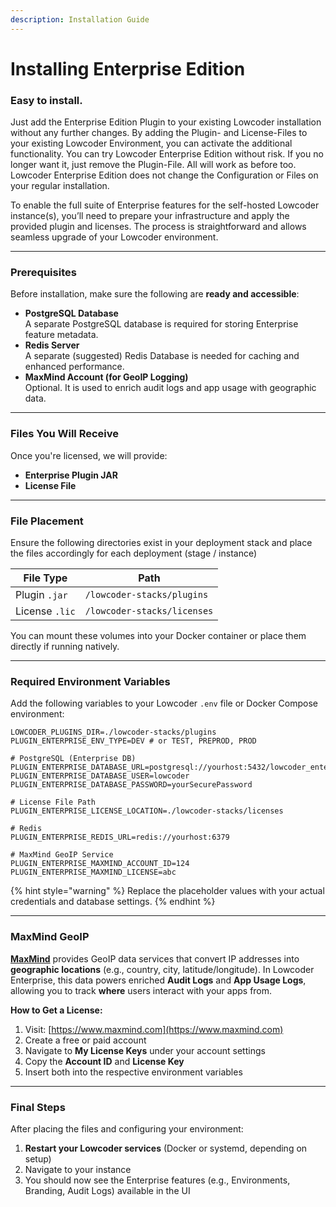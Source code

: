 ```yaml
---
description: Installation Guide
---
```


# Installing Enterprise Edition

### Easy to install.

Just add the Enterprise Edition Plugin to your existing Lowcoder installation without any further changes. By adding the Plugin- and License-Files to your existing Lowcoder Environment, you can activate the additional functionality. You can try Lowcoder Enterprise Edition without risk. If you no longer want it, just remove the Plugin-File. All will work as before too. Lowcoder Enterprise Edition does not change the Configuration or Files on your regular installation.

To enable the full suite of Enterprise features for the self-hosted Lowcoder instance(s), you’ll need to prepare your infrastructure and apply the provided plugin and licenses. The process is straightforward and allows seamless upgrade of your Lowcoder environment.

***

### Prerequisites

Before installation, make sure the following are **ready and accessible**:

* **PostgreSQL Database**\
  A separate PostgreSQL database is required for storing Enterprise feature metadata.
* **Redis Server**\
  A separate (suggested) Redis Database is needed for caching and enhanced performance.
* **MaxMind Account (for GeoIP Logging)**\
  Optional. It is used to enrich audit logs and app usage with geographic data.

***

### Files You Will Receive

Once you're licensed, we will provide:

* **Enterprise Plugin JAR**&#x20;
* **License File**

***

### File Placement

Ensure the following directories exist in your deployment stack and place the files accordingly for each deployment (stage / instance)

| File Type      | Path                        |
| -------------- | --------------------------- |
| Plugin `.jar`  | `/lowcoder-stacks/plugins`  |
| License `.lic` | `/lowcoder-stacks/licenses` |

You can mount these volumes into your Docker container or place them directly if running natively.

***

### Required Environment Variables

Add the following variables to your Lowcoder `.env` file or Docker Compose environment:

```env
LOWCODER_PLUGINS_DIR=./lowcoder-stacks/plugins
PLUGIN_ENTERPRISE_ENV_TYPE=DEV # or TEST, PREPROD, PROD

# PostgreSQL (Enterprise DB)
PLUGIN_ENTERPRISE_DATABASE_URL=postgresql://yourhost:5432/lowcoder_enterprise
PLUGIN_ENTERPRISE_DATABASE_USER=lowcoder
PLUGIN_ENTERPRISE_DATABASE_PASSWORD=yourSecurePassword

# License File Path
PLUGIN_ENTERPRISE_LICENSE_LOCATION=./lowcoder-stacks/licenses

# Redis
PLUGIN_ENTERPRISE_REDIS_URL=redis://yourhost:6379

# MaxMind GeoIP Service
PLUGIN_ENTERPRISE_MAXMIND_ACCOUNT_ID=124
PLUGIN_ENTERPRISE_MAXMIND_LICENSE=abc
```

{% hint style="warning" %}
Replace the placeholder values with your actual credentials and database settings.
{% endhint %}

***

### MaxMind GeoIP

[**MaxMind**](https://www.maxmind.com/) provides GeoIP data services that convert IP addresses into **geographic locations** (e.g., country, city, latitude/longitude). In Lowcoder Enterprise, this data powers enriched **Audit Logs** and **App Usage Logs**, allowing you to track **where** users interact with your apps from.

**How to Get a License:**

1. Visit: [https://www.maxmind.com](https://www.maxmind.com)
2. Create a free or paid account
3. Navigate to **My License Keys** under your account settings
4. Copy the **Account ID** and **License Key**
5. Insert both into the respective environment variables

***

### Final Steps

After placing the files and configuring your environment:

1. **Restart your Lowcoder services** (Docker or systemd, depending on setup)
2. Navigate to your instance
3. You should now see the Enterprise features (e.g., Environments, Branding, Audit Logs) available in the UI
